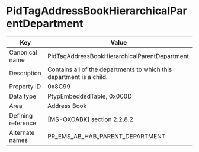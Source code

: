 # PidTagAddressBookHierarchicalParentDepartment

| Key | Value |
|---|---|
| Canonical name | PidTagAddressBookHierarchicalParentDepartment |
| Description | Contains all of the departments to which this department is a child. |
| Property ID | 0x8C99 |
| Data type | PtypEmbeddedTable, 0x000D |
| Area | Address Book |
| Defining reference | [MS-OXOABK] section 2.2.8.2 |
| Alternate names | PR_EMS_AB_HAB_PARENT_DEPARTMENT |
